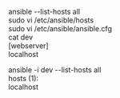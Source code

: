 ansible --list-hosts all  
sudo vi /etc/ansible/hosts  
sudo vi /etc/ansible/ansible.cfg  
cat dev  
[webserver]  
localhost  

ansible -i dev --list-hosts all  
  hosts (1):  
    localhost  
